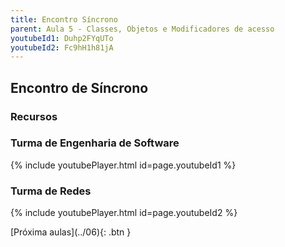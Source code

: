 ```yaml
---
title: Encontro Síncrono
parent: Aula 5 - Classes, Objetos e Modificadores de acesso
youtubeId1: Duhp2FYqUTo
youtubeId2: Fc9hH1h81jA  
---
```


## Encontro de Síncrono


### Recursos


<!--<span class="fs-3">
[Pokemon com Batalha - RD](https://github.com/profBruno-UFC-Qx/pokemon/archive/refs/tags/v0.0.1-redes.zip){: .btn }
</span>-->

### Turma de Engenharia de Software

{% include youtubePlayer.html id=page.youtubeId1 %}

### Turma de Redes

{% include youtubePlayer.html id=page.youtubeId2 %}

<span class="fs-3 float-right">
[Próxima aulas](../06){: .btn }
</span>
